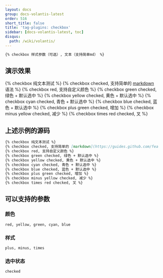 ```yaml
---
layout: docs
group: docs-volantis-latest
order: 516
short_title: false
title: 'tag-plugins: checkbox'
sidebar: [docs-volantis-latest, toc]
disqus:
  path: /wiki/volantis/
---
```


```md 最后更新于 <u>2.6</u> 版本
{% checkbox 样式参数（可选）, 文本（支持简单md） %}
```

## 演示效果

{% checkbox 纯文本测试 %}
{% checkbox checked, 支持简单的 [markdown](https://guides.github.com/features/mastering-markdown/) 语法 %}
{% checkbox red, 支持自定义颜色 %}
{% checkbox green checked, 绿色 + 默认选中 %}
{% checkbox yellow checked, 黄色 + 默认选中 %}
{% checkbox cyan checked, 青色 + 默认选中 %}
{% checkbox blue checked, 蓝色 + 默认选中 %}
{% checkbox plus green checked, 增加 %}
{% checkbox minus yellow checked, 减少 %}
{% checkbox times red checked, 叉 %}

## 上述示例的源码

```md example:
{% checkbox 纯文本测试 %}
{% checkbox checked, 支持简单的 [markdown](https://guides.github.com/features/mastering-markdown/) 语法 %}
{% checkbox red, 支持自定义颜色 %}
{% checkbox green checked, 绿色 + 默认选中 %}
{% checkbox yellow checked, 黄色 + 默认选中 %}
{% checkbox cyan checked, 青色 + 默认选中 %}
{% checkbox blue checked, 蓝色 + 默认选中 %}
{% checkbox plus green checked, 增加 %}
{% checkbox minus yellow checked, 减少 %}
{% checkbox times red checked, 叉 %}
```

## 可以支持的参数

### 颜色

```
red, yellow, green, cyan, blue
```

### 样式

```
plus, minus, times
```

### 选中状态

```
checked
```
